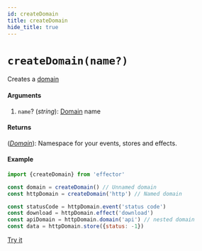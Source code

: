 ```yaml
---
id: createDomain
title: createDomain
hide_title: true
---
```


# `createDomain(name?)`

Creates a [domain](Domain.md)

#### Arguments

1. `name`? (_string_): [Domain](Domain.md) name

#### Returns

([_Domain_](Domain.md)): Namespace for your events, stores and effects.

#### Example

```js try
import {createDomain} from 'effector'

const domain = createDomain() // Unnamed domain
const httpDomain = createDomain('http') // Named domain

const statusCode = httpDomain.event('status code')
const download = httpDomain.effect('download')
const apiDomain = httpDomain.domain('api') // nested domain
const data = httpDomain.store({status: -1})
```

[Try it](https://share.effector.dev/lSgrvzGL)
